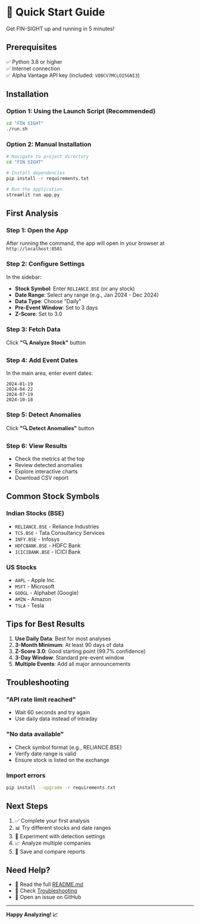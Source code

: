 # 🚀 Quick Start Guide

Get FIN-SIGHT up and running in 5 minutes!

## Prerequisites

✅ Python 3.8 or higher  
✅ Internet connection  
✅ Alpha Vantage API key (included: `VO8CV7MCLOI5GNI3`)

## Installation

### Option 1: Using the Launch Script (Recommended)

```bash
cd "FIN SIGHT"
./run.sh
```

### Option 2: Manual Installation

```bash
# Navigate to project directory
cd "FIN SIGHT"

# Install dependencies
pip install -r requirements.txt

# Run the application
streamlit run app.py
```

## First Analysis

### Step 1: Open the App

After running the command, the app will open in your browser at `http://localhost:8501`

### Step 2: Configure Settings

In the sidebar:

- **Stock Symbol**: Enter `RELIANCE.BSE` (or any stock)
- **Date Range**: Select any range (e.g., Jan 2024 - Dec 2024)
- **Data Type**: Choose "Daily"
- **Pre-Event Window**: Set to 3 days
- **Z-Score**: Set to 3.0

### Step 3: Fetch Data

Click **"🔍 Analyze Stock"** button

### Step 4: Add Event Dates

In the main area, enter event dates:

```
2024-01-19
2024-04-22
2024-07-19
2024-10-18
```

### Step 5: Detect Anomalies

Click **"🔍 Detect Anomalies"** button

### Step 6: View Results

- Check the metrics at the top
- Review detected anomalies
- Explore interactive charts
- Download CSV report

## Common Stock Symbols

### Indian Stocks (BSE)

- `RELIANCE.BSE` - Reliance Industries
- `TCS.BSE` - Tata Consultancy Services
- `INFY.BSE` - Infosys
- `HDFCBANK.BSE` - HDFC Bank
- `ICICIBANK.BSE` - ICICI Bank

### US Stocks

- `AAPL` - Apple Inc.
- `MSFT` - Microsoft
- `GOOGL` - Alphabet (Google)
- `AMZN` - Amazon
- `TSLA` - Tesla

## Tips for Best Results

1. **Use Daily Data**: Best for most analyses
2. **3-Month Minimum**: At least 90 days of data
3. **Z-Score 3.0**: Good starting point (99.7% confidence)
4. **3-Day Window**: Standard pre-event window
5. **Multiple Events**: Add all major announcements

## Troubleshooting

### "API rate limit reached"

- Wait 60 seconds and try again
- Use daily data instead of intraday

### "No data available"

- Check symbol format (e.g., RELIANCE.BSE)
- Verify date range is valid
- Ensure stock is listed on the exchange

### Import errors

```bash
pip install --upgrade -r requirements.txt
```

## Next Steps

1. ✅ Complete your first analysis
2. 📊 Try different stocks and date ranges
3. 🔧 Experiment with detection settings
4. 📈 Analyze multiple companies
5. 💾 Save and compare reports

## Need Help?

- 📖 Read the full [README.md](README.md)
- 🐛 Check [Troubleshooting](#troubleshooting)
- 💬 Open an issue on GitHub

---

**Happy Analyzing! 📈**
